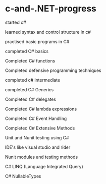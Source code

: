 # c-and-.NET-progress

started c# 

learned syntax and control structure in c#

practised basic programs in C#

completed C# basics 

Completed C# functions 

Completed defensive programming techniques

completed c# intermediate

completed C# Generics

Completed C# delegates

Completed C# lambda expressions

Completed C# Event Handling

Completed C# Extensive Methods

Unit and Nunit testing using C#

IDE's like visual studio and rider

Nunit modules and testing methods

C# LINQ (Language Integrated Query)

C# NullableTypes
